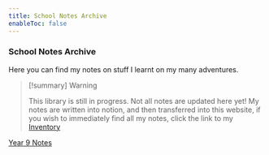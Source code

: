 ```yaml
---
title: School Notes Archive
enableToc: false
---
```

### School Notes Archive
Here you can find my notes on stuff I learnt on my many adventures.

> [!summary] Warning
> 
> This library is still in progress. Not all notes are updated here yet!
> My notes are written into notion, and then transferred into this website, if you wish to immediately find all my notes, click the link to my [Inventory](https://www.notion.so/wanderer-inventory/Wanderer-s-Archive-551bf6d3382148678191175b1123296f?pvs=4)

[Year 9 Notes](year9notes.md)
